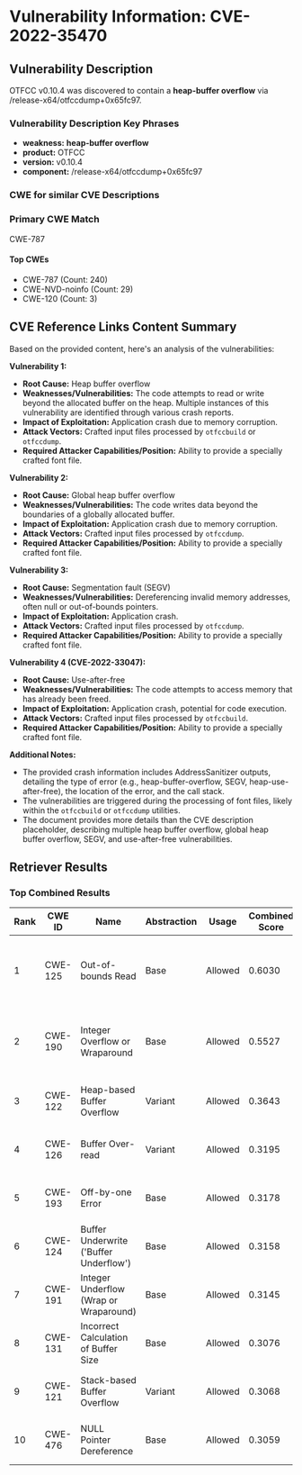# Vulnerability Information: CVE-2022-35470

## Vulnerability Description
OTFCC v0.10.4 was discovered to contain a **heap-buffer overflow** via /release-x64/otfccdump+0x65fc97.

### Vulnerability Description Key Phrases
- **weakness:** **heap-buffer overflow**
- **product:** OTFCC
- **version:** v0.10.4
- **component:** /release-x64/otfccdump+0x65fc97

### CWE for similar CVE Descriptions
### Primary CWE Match
CWE-787

#### Top CWEs
- CWE-787 (Count: 240)
- CWE-NVD-noinfo (Count: 29)
- CWE-120 (Count: 3)

## CVE Reference Links Content Summary
Based on the provided content, here's an analysis of the vulnerabilities:

**Vulnerability 1:**

*   **Root Cause:** Heap buffer overflow
*   **Weaknesses/Vulnerabilities:** The code attempts to read or write beyond the allocated buffer on the heap. Multiple instances of this vulnerability are identified through various crash reports.
*   **Impact of Exploitation:** Application crash due to memory corruption.
*   **Attack Vectors:** Crafted input files processed by `otfccbuild` or `otfccdump`.
*   **Required Attacker Capabilities/Position:** Ability to provide a specially crafted font file.

**Vulnerability 2:**

*   **Root Cause:** Global heap buffer overflow
*   **Weaknesses/Vulnerabilities:** The code writes data beyond the boundaries of a globally allocated buffer.
*   **Impact of Exploitation:** Application crash due to memory corruption.
*   **Attack Vectors:** Crafted input files processed by `otfccdump`.
*  **Required Attacker Capabilities/Position:** Ability to provide a specially crafted font file.

**Vulnerability 3:**

*   **Root Cause:** Segmentation fault (SEGV)
*  **Weaknesses/Vulnerabilities:** Dereferencing invalid memory addresses, often null or out-of-bounds pointers.
*   **Impact of Exploitation:** Application crash.
*   **Attack Vectors:** Crafted input files processed by `otfccdump`.
*   **Required Attacker Capabilities/Position:** Ability to provide a specially crafted font file.

**Vulnerability 4 (CVE-2022-33047):**

*   **Root Cause:** Use-after-free
*   **Weaknesses/Vulnerabilities:** The code attempts to access memory that has already been freed.
*   **Impact of Exploitation:** Application crash, potential for code execution.
*   **Attack Vectors:** Crafted input files processed by `otfccbuild`.
*   **Required Attacker Capabilities/Position:** Ability to provide a specially crafted font file.

**Additional Notes:**

*   The provided crash information includes AddressSanitizer outputs, detailing the type of error (e.g., heap-buffer-overflow, SEGV, heap-use-after-free), the location of the error, and the call stack.
*   The vulnerabilities are triggered during the processing of font files, likely within the `otfccbuild` or `otfccdump` utilities.
* The document provides more details than the CVE description placeholder, describing multiple heap buffer overflow, global heap buffer overflow, SEGV, and use-after-free vulnerabilities.

## Retriever Results

### Top Combined Results

| Rank | CWE ID | Name | Abstraction | Usage | Combined Score | Retrievers | Individual Scores |
|------|--------|------|-------------|-------|---------------|------------|-------------------|
| 1 | CWE-125 | Out-of-bounds Read | Base | Allowed | 0.6030 | dense, sparse, graph | dense: 0.527, sparse: 0.162, graph: 0.690 |
| 2 | CWE-190 | Integer Overflow or Wraparound | Base | Allowed | 0.5527 | dense, sparse, graph | dense: 0.565, sparse: 0.105, graph: 0.587 |
| 3 | CWE-122 | Heap-based Buffer Overflow | Variant | Allowed | 0.3643 | dense, sparse | dense: 0.581, sparse: 0.181 |
| 4 | CWE-126 | Buffer Over-read | Variant | Allowed | 0.3195 | dense, sparse | dense: 0.550, sparse: 0.124 |
| 5 | CWE-193 | Off-by-one Error | Base | Allowed | 0.3178 | dense, sparse | dense: 0.520, sparse: 0.101 |
| 6 | CWE-124 | Buffer Underwrite ('Buffer Underflow') | Base | Allowed | 0.3158 | dense, sparse | dense: 0.522, sparse: 0.096 |
| 7 | CWE-191 | Integer Underflow (Wrap or Wraparound) | Base | Allowed | 0.3145 | dense, sparse | dense: 0.524, sparse: 0.091 |
| 8 | CWE-131 | Incorrect Calculation of Buffer Size | Base | Allowed | 0.3076 | dense, sparse | dense: 0.511, sparse: 0.091 |
| 9 | CWE-121 | Stack-based Buffer Overflow | Variant | Allowed | 0.3068 | dense, sparse | dense: 0.557, sparse: 0.093 |
| 10 | CWE-476 | NULL Pointer Dereference | Base | Allowed | 0.3059 | dense, sparse | dense: 0.492, sparse: 0.104 |


